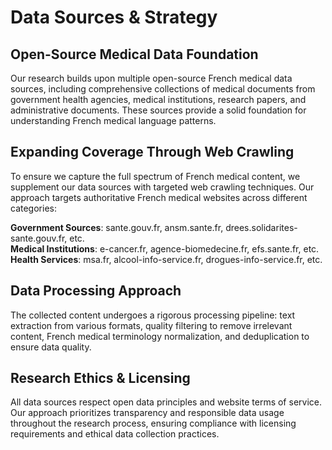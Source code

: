 # Data Sources & Strategy

## Open-Source Medical Data Foundation

Our research builds upon multiple open-source French medical data sources, including comprehensive collections of medical documents from government health agencies, medical institutions, research papers, and administrative documents. These sources provide a solid foundation for understanding French medical language patterns.

## Expanding Coverage Through Web Crawling

To ensure we capture the full spectrum of French medical content, we supplement our data sources with targeted web crawling techniques. Our approach targets authoritative French medical websites across different categories:

**Government Sources**: sante.gouv.fr, ansm.sante.fr, drees.solidarites-sante.gouv.fr, etc.  
**Medical Institutions**: e-cancer.fr, agence-biomedecine.fr, efs.sante.fr, etc.  
**Health Services**: msa.fr, alcool-info-service.fr, drogues-info-service.fr, etc.

## Data Processing Approach

The collected content undergoes a rigorous processing pipeline: text extraction from various formats, quality filtering to remove irrelevant content, French medical terminology normalization, and deduplication to ensure data quality.

## Research Ethics & Licensing

All data sources respect open data principles and website terms of service. Our approach prioritizes transparency and responsible data usage throughout the research process, ensuring compliance with licensing requirements and ethical data collection practices.
